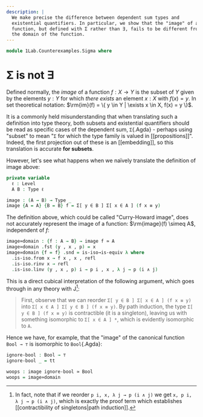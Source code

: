 ```yaml
---
description: |
  We make precise the difference between dependent sum types and
  existential quantifiers. In particular, we show that the "image" of a
  function, but defined with Σ rather than ∃, fails to be different from
  the domain of the function.
---
```

<!--
```agda
open import 1Lab.Equiv
open import 1Lab.Path
open import 1Lab.Type
```
-->

```agda
module 1Lab.Counterexamples.Sigma where
```

# Σ is not ∃

Defined normally, the _image_ of a function $f : X \to Y$ is the subset
of $Y$ given by the elements $y : Y$ for which _there exists_ an element
$x : X$ with $f(x) = y$. In set theoretical notation: $\rm{im}(f) = \{ y
\in Y | \exists x \in X, f(x) = y \}$.

It is a commonly held misunderstanding that when translating such a
definition into type theory, both subsets and existential quantifiers
should be read as specific cases of the dependent sum, `Σ`{.Agda} -
perhaps using "subset" to mean "`Σ` for which the type family is
valued in [[propositions]]". Indeed, the first projection out of these
is an [[embedding]], so this translation is accurate **for subsets**.

However, let's see what happens when we naïvely translate the definition
of image above:

```agda
private variable
  ℓ : Level
  A B : Type ℓ

image : (A → B) → Type _
image {A = A} {B = B} f = Σ[ y ∈ B ] Σ[ x ∈ A ] (f x ≡ y)
```

The definition above, which could be called "Curry-Howard image", does
not accurately represent the image of a function: $\rm{image}(f) \simeq
A$, independent of $f$:

```agda
image≃domain : {f : A → B} → image f ≃ A
image≃domain .fst (y , x , p) = x
image≃domain {f = f} .snd = is-iso→is-equiv λ where
  .is-iso.from x → f x , x , refl
  .is-iso.rinv x → refl
  .is-iso.linv (y , x , p) i → p i , x , λ j → p (i ∧ j)
```

This is a direct cubical interpretation of the following argument, which
goes through in any theory with J[^2]:

> First, observe that we can reorder `Σ[ y ∈ B ] Σ[ x ∈ A ] (f x ≡ y)`
into `Σ[ x ∈ A ] Σ[ y ∈ B ] (f x ≡ y)`. By path induction, the type `Σ[
y ∈ B ] (f x ≡ y)` is contractible (it is a singleton), leaving us with
something isomorphic to `Σ[ x ∈ A ] *`, which is evidently isomorphic to
`A`.

Hence we have, for example, that the "image" of the canonical function
`Bool → ⊤` is isomorphic to `Bool`{.Agda}:

```agda
ignore-bool : Bool → ⊤
ignore-bool _ = tt

woops : image ignore-bool ≃ Bool
woops = image≃domain
```

[^2]: In fact, note that if we reorder `p i, x, λ j → p (i ∧ j)` we get
`x, p i, λ j → p (i ∧ j)`, which is exactly the proof term which
establishes [[contractibility of singletons|path induction]].
